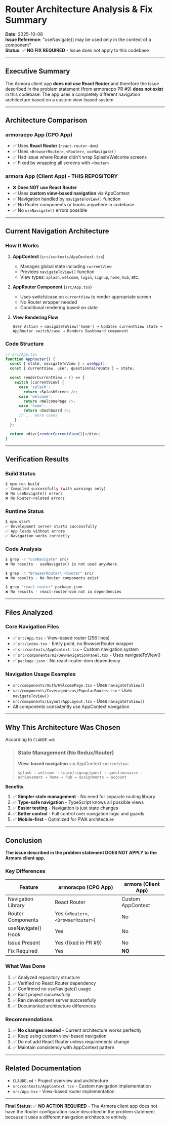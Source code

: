 # Router Architecture Analysis & Fix Summary

**Date**: 2025-10-08  
**Issue Reference**: "useNavigate() may be used only in the context of a <Router> component"  
**Status**: ✅ **NO FIX REQUIRED** - Issue does not apply to this codebase

---

## Executive Summary

The Armora client app **does not use React Router** and therefore the issue described in the problem statement (from armoracpo PR #9) **does not exist** in this codebase. The app uses a completely different navigation architecture based on a custom view-based system.

---

## Architecture Comparison

### armoracpo App (CPO App)
- ✅ Uses **React Router** (`react-router-dom`)
- ✅ Uses `<BrowserRouter>`, `<Router>`, `useNavigate()`
- ✅ Had issue where Router didn't wrap Splash/Welcome screens
- ✅ Fixed by wrapping all screens with `<Router>`

### armora App (Client App) - THIS REPOSITORY
- ❌ **Does NOT use React Router**
- ✅ Uses **custom view-based navigation** via AppContext
- ✅ Navigation handled by `navigateToView()` function
- ✅ No Router components or hooks anywhere in codebase
- ✅ No `useNavigate()` errors possible

---

## Current Navigation Architecture

### How It Works

1. **AppContext** (`src/contexts/AppContext.tsx`)
   - Manages global state including `currentView`
   - Provides `navigateToView()` function
   - View types: `splash`, `welcome`, `login`, `signup`, `home`, `hub`, etc.

2. **AppRouter Component** (`src/App.tsx`)
   - Uses switch/case on `currentView` to render appropriate screen
   - No Router wrapper needed
   - Conditional rendering based on state

3. **View Rendering Flow**
   ```
   User Action → navigateToView('home') → Updates currentView state → 
   AppRouter switch/case → Renders Dashboard component
   ```

### Code Structure

```typescript
// src/App.tsx
function AppRouter() {
  const { state, navigateToView } = useApp();
  const { currentView, user, questionnaireData } = state;

  const renderCurrentView = () => {
    switch (currentView) {
      case 'splash':
        return <SplashScreen />;
      case 'welcome':
        return <WelcomePage />;
      case 'home':
        return <Dashboard />;
      // ... more cases
    }
  };

  return <div>{renderCurrentView()}</div>;
}
```

---

## Verification Results

### Build Status
```bash
$ npm run build
✅ Compiled successfully (with warnings only)
❌ No useNavigate() errors
❌ No Router-related errors
```

### Runtime Status
```bash
$ npm start
✅ Development server starts successfully
✅ App loads without errors
✅ Navigation works correctly
```

### Code Analysis
```bash
$ grep -r "useNavigate" src/
❌ No results - useNavigate() is not used anywhere

$ grep -r "BrowserRouter\|<Router" src/
❌ No results - No Router components exist

$ grep "react-router" package.json
❌ No results - react-router-dom not in dependencies
```

---

## Files Analyzed

### Core Navigation Files
- ✅ `src/App.tsx` - View-based router (256 lines)
- ✅ `src/index.tsx` - Entry point, no BrowserRouter wrapper
- ✅ `src/contexts/AppContext.tsx` - Custom navigation system
- ✅ `src/components/UI/DevNavigationPanel.tsx` - Uses navigateToView()
- ✅ `package.json` - No react-router-dom dependency

### Navigation Usage Examples
- `src/components/Auth/WelcomePage.tsx` - Uses `navigateToView()`
- `src/components/CoverageAreas/PopularRoutes.tsx` - Uses `navigateToView()`
- `src/components/Layout/AppLayout.tsx` - Uses `navigateToView()`
- All components consistently use AppContext navigation

---

## Why This Architecture Was Chosen

According to `CLAUDE.md`:

> ### State Management (No Redux/Router)
> **View-based navigation** via AppContext `currentView`:
> ```
> splash → welcome → login/signup/guest → questionnaire → achievement → home → hub → assignments → account
> ```

**Benefits**:
1. ✅ **Simpler state management** - No need for separate routing library
2. ✅ **Type-safe navigation** - TypeScript knows all possible views
3. ✅ **Easier testing** - Navigation is just state changes
4. ✅ **Better control** - Full control over navigation logic and guards
5. ✅ **Mobile-first** - Optimized for PWA architecture

---

## Conclusion

**The issue described in the problem statement DOES NOT APPLY to the Armora client app.**

### Key Differences
| Feature | armoracpo (CPO App) | armora (Client App) |
|---------|---------------------|---------------------|
| Navigation Library | React Router | Custom AppContext |
| Router Components | Yes (`<Router>`, `<BrowserRouter>`) | No |
| useNavigate() Hook | Yes | No |
| Issue Present | Yes (fixed in PR #9) | No |
| Fix Required | Yes | **NO** |

### What Was Done
1. ✅ Analyzed repository structure
2. ✅ Verified no React Router dependency
3. ✅ Confirmed no useNavigate() usage
4. ✅ Built project successfully
5. ✅ Ran development server successfully
6. ✅ Documented architecture differences

### Recommendations
1. ✅ **No changes needed** - Current architecture works perfectly
2. ✅ Keep using custom view-based navigation
3. ✅ Do not add React Router unless requirements change
4. ✅ Maintain consistency with AppContext pattern

---

## Related Documentation
- `CLAUDE.md` - Project overview and architecture
- `src/contexts/AppContext.tsx` - Custom navigation implementation
- `src/App.tsx` - View-based router implementation

---

**Final Status**: ✅ **NO ACTION REQUIRED** - The Armora client app does not have the Router configuration issue described in the problem statement because it uses a different navigation architecture entirely.
